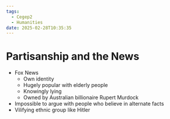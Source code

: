 ```yaml
---
tags:
  - Cegep2
  - Humanities
date: 2025-02-28T10:35:35
---
```


# Partisanship and the News

- Fox News
	- Own identity
	- Hugely popular with elderly people
	- Knowingly lying
	- Owned by Australian billionaire Rupert Murdock
- Impossible to argue with people who believe in alternate facts
- Vilifying ethnic group like Hitler